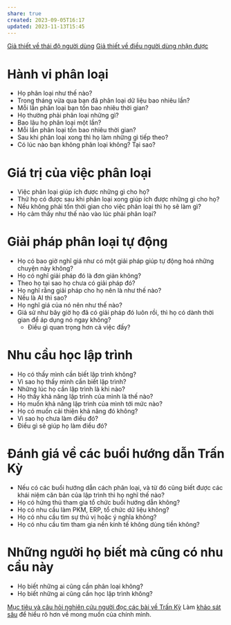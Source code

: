 ```yaml
---
share: true
created: 2023-09-05T16:17
updated: 2023-11-13T15:45
---
```

[Giả thiết về thái độ người dùng](../../../2%20Gi%E1%BA%A3%20thuy%E1%BA%BFt/Gi%E1%BA%A3%20thi%E1%BA%BFt%20v%E1%BB%81%20th%C3%A1i%20%C4%91%E1%BB%99%20ng%C6%B0%E1%BB%9Di%20d%C3%B9ng.md)
[Giả thiết về điều người dùng nhận được](../../../2%20Gi%E1%BA%A3%20thuy%E1%BA%BFt/Gi%E1%BA%A3%20thi%E1%BA%BFt%20v%E1%BB%81%20%C4%91i%E1%BB%81u%20ng%C6%B0%E1%BB%9Di%20d%C3%B9ng%20nh%E1%BA%ADn%20%C4%91%C6%B0%E1%BB%A3c.md)
# Hành vi phân loại
- Họ phân loại như thế nào?
- Trong tháng vừa qua bạn đã phân loại dữ liệu bao nhiêu lần?
- Mỗi lần phân loại bạn tốn bao nhiêu thời gian?
- Họ thường phải phân loại những gì?
- Bao lâu họ phân loại một lần?
- Mỗi lần phân loại tốn bao nhiêu thời gian?
- Sau khi phân loại xong thì họ làm những gì tiếp theo?
- Có lúc nào bạn không phân loại không? Tại sao?
# Giá trị của việc phân loại
- Việc phân loại giúp ích được những gì cho họ?
- Thứ họ có được sau khi phân loại xong giúp ích được những gì cho họ?
- Nếu không phải tốn thời gian cho việc phân loại thì họ sẽ làm gì?
- Họ cảm thấy như thế nào vào lúc phải phân loại?

# Giải pháp phân loại tự động
- Họ có bao giờ nghĩ giá như có một giải pháp giúp tự động hoá những chuyện này không?
- Họ có nghĩ giải pháp đó là đơn giản không?
- Theo họ tại sao họ chưa có giải pháp đó?
- Họ nghĩ rằng giải pháp cho họ nên là như thế nào?
- Nếu là AI thì sao?
- Họ nghĩ giá của nó nên như thế nào?
- Giả sử như bây giờ họ đã có giải pháp đó luôn rồi, thì họ có dành thời gian để áp dụng nó ngay không?
	- Điều gì quan trọng hơn cả việc đấy?

# Nhu cầu học lập trình
- Họ có thấy mình cần biết lập trình không?
- Vì sao họ thấy mình cần biết lập trình?
- Những lúc họ cần lập trình là khi nào?
- Họ thấy khả năng lập trình của mình là thế nào?
- Họ muốn khả năng lập trình của mình tới mức nào?
- Họ có muốn cải thiện khả năng đó không?
- Vì sao họ chưa làm điều đó?
- Điều gì sẽ giúp họ làm điều đó?

# Đánh giá về các buổi hướng dẫn Trấn Kỳ
- Nếu có các buổi hướng dẫn cách phân loại, và từ đó cũng biết được các khái niệm căn bản của lập trình thì họ nghĩ thế nào?
- Họ có hứng thú tham gia tổ chức buổi hướng dẫn không?
- Họ có nhu cầu làm PKM, ERP, tổ chức dữ liệu không?
- Họ có nhu cầu tìm sự thú vị hoặc ý nghĩa không?
- Họ có nhu cầu tìm tham gia nền kinh tế không dùng tiền không?

# Những người họ biết mà cũng có nhu cầu này
- Họ biết những ai cũng cần phân loại không? 
- Họ biết những ai cũng cần học lập trình không? 


[Mục tiêu và câu hỏi nghiên cứu người đọc các bài về Trấn Kỳ](../S%E1%BB%B1%20ti%E1%BA%BFp%20nh%E1%BA%ADn%20v%E1%BB%9Bi%20c%C3%A1c%20b%C3%A0i%20vi%E1%BA%BFt/M%E1%BB%A5c%20ti%C3%AAu%20v%C3%A0%20c%C3%A2u%20h%E1%BB%8Fi%20nghi%C3%AAn%20c%E1%BB%A9u%20ng%C6%B0%E1%BB%9Di%20%C4%91%E1%BB%8Dc%20c%C3%A1c%20b%C3%A0i%20v%E1%BB%81%20Tr%E1%BA%A5n%20K%E1%BB%B3.md)
Làm [khảo sát sâu](https://quảcầu.cc/khao-sat-nhu-cau-phan-loai-tu-dong-va-lap-trinh/?utm_source=F+G+%C2%BB+QU%E1%BA%A2N+L%C3%9D+T%C3%80I+CH%C3%8DNH+C%C3%81+NH%C3%82N&utm_medium=social&utm_campaign=Tr%E1%BA%A5n+K%E1%BB%B3&utm_content=%C4%91%C4%83ng+l%E1%BA%A7n+%C4%91%E1%BA%A7u) để hiểu rõ hơn về mong muốn của chính mình.